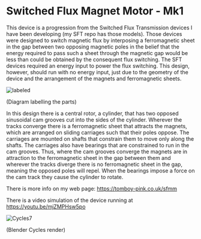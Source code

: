 # Switched Flux Magnet Motor - Mk1
This device is a progression from the Switched Flux Transmission devices I have been developing (my SFT repo has those models). Those devices were designed to switch magnetic flux by interposing a ferromagnetic sheet in the gap between two opposing magnetic poles in the belief that the energy required to pass such a sheet through the magnetic gap would be less than could be obtained by the consequent flux switching.
The SFT devices required an energy input to power the flux switching. This design, however, should run with no energy input, just due to the geometry of the device and the arrangement of the magnets and ferromagnetic sheets.

![labeled](https://github.com/user-attachments/assets/07556214-88b9-4814-ba7a-33367469c8fe)

(Diagram labelling the parts)

In this design there is a central rotor, a cylinder, that has two opposed sinusoidal cam grooves cut into the sides of the cylinder. Wherever the tracks converge there is a ferromagnetic sheet that attracts the magnets, which are arranged on sliding carriages such that their poles oppose. The carriages are mounted on shafts that constrain them to move only along the shafts. The carriages also have bearings that are constrained to run in the cam grooves. Thus, where the cam grooves converge the magnets are in attraction to the ferromagnetic sheet in the gap between them and wherever the tracks diverge there is no ferromagnetic sheet in the gap, meaning the opposed poles will repel. When the bearings impose a force on the cam track they cause the cylinder to rotate.

There is more info on my web page: https://tomboy-pink.co.uk/sfmm

There is a video simulation of the device running at https://youtu.be/mjZMPHsw5po

![Cycles7](https://github.com/user-attachments/assets/e2cc8863-ee9a-4f8f-b7c2-af4cd3f53063)

(Blender Cycles render)
